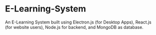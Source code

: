 # E-Learning-System
An E-Learning System built using Electron.js (for Desktop Apps), React.js (for website users), Node.js for backend, and MongoDB as database. 
